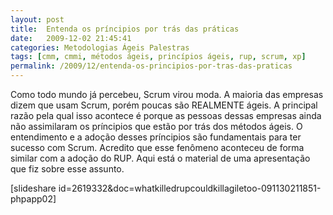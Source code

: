 ```yaml
---
layout: post
title:  Entenda os príncipios por trás das práticas
date:   2009-12-02 21:45:41
categories: Metodologias Ágeis Palestras
tags: [cmm, cmmi, métodos ágeis, princípios ágeis, rup, scrum, xp]
permalink: /2009/12/entenda-os-principios-por-tras-das-praticas
---
```


Como todo mundo já percebeu, Scrum virou moda. A maioria das empresas dizem que usam Scrum, porém poucas são REALMENTE ágeis. A principal razão pela qual isso acontece é porque as pessoas dessas empresas ainda não assimilaram os príncipios que estão por trás dos métodos ágeis. O entendimento e a adoção desses príncipios são fundamentais para ter sucesso com Scrum. Acredito que esse fenômeno aconteceu de forma similar com a adoção do RUP. Aqui está o material de uma apresentação que fiz sobre esse assunto.

[slideshare id=2619332&amp;doc=whatkilledrupcouldkillagiletoo-091130211851-phpapp02]